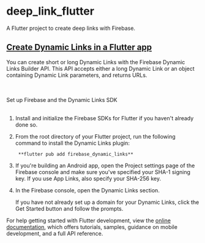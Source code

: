 # deep_link_flutter

A Flutter project to create deep links with Firebase.

## [Create Dynamic Links in a Flutter app](https://firebase.google.com/docs/dynamic-links/flutter/create)

You can create short or long Dynamic Links with the Firebase Dynamic Links Builder API. This API accepts either a long Dynamic Link or an object containing Dynamic Link parameters, and returns URLs.

</br>

</br>
Set up Firebase and the Dynamic Links SDK
</br>

</br>

1. Install and initialize the Firebase SDKs for Flutter if you haven't already done so.

2. From the root directory of your Flutter project, run the following command to install the Dynamic Links plugin:

        **flutter pub add firebase_dynamic_links**

3. If you're building an Android app, open the Project settings page of the Firebase console and make sure you've specified your SHA-1 signing key. If you use    App Links, also specify your SHA-256 key.

4. In the Firebase console, open the Dynamic Links section.

   If you have not already set up a domain for your Dynamic Links, click the Get Started button and follow the prompts.




For help getting started with Flutter development, view the
[online documentation](https://docs.flutter.dev/), which offers tutorials, samples, guidance on
mobile development, and a full API reference.
